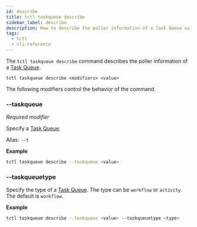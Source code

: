 ```yaml
---
id: describe
title: tctl taskqueue describe
sidebar_label: describe
description: How to describe the poller information of a Task Queue using tctl.
tags:
  - tctl
  - cli-reference
---
```


The `tctl taskqueue describe` command describes the poller information of a [Task Queue](/concepts/what-is-a-task-queue).

`tctl taskqueue describe <modifiers> <value>`

The following modifiers control the behavior of the command.

### --taskqueue

_Required modifier_

Specify a [Task Queue](/concepts/what-is-a-task-queue).

Alias: `--t`

**Example**

```bash
tctl taskqueue describe --taskqueue <value>
```

### --taskqueuetype

Specify the type of a [Task Queue](/concepts/what-is-a-task-queue).
The type can be `workflow` or `activity`.
The default is `workflow`.

**Example**

```bash
tctl taskqueue describe --taskqueue <value> --taskqueuetype <type>
```
